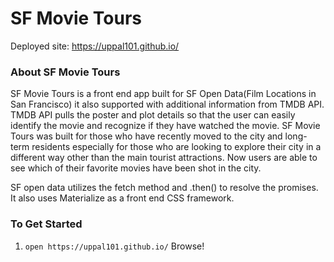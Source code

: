 # SF Movie Tours

Deployed site: https://uppal101.github.io/


### About SF Movie Tours
SF Movie Tours is a front end app built for SF Open Data(Film Locations in San Francisco) it also supported with additional information from TMDB API. TMDB API pulls the poster and plot details so that the user can easily identify the movie and recognize if they have watched the movie. SF Movie Tours was built for those who have recently moved to the city and long-term residents especially for those who are looking to explore their city in a different way other than the main tourist attractions. Now users are able to see which of their favorite movies have been shot in the city.

SF open data utilizes the fetch method and .then() to resolve the promises. It also uses Materialize as a front end CSS framework.


### To Get Started
1. `open https://uppal101.github.io/` Browse!
